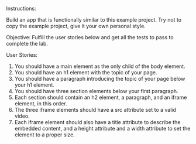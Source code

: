 Instructions:

Build an app that is functionally similar to this example project. Try not to copy the example project, give it your own personal style.

Objective: Fulfill the user stories below and get all the tests to pass to complete the lab.

User Stories:

1. You should have a main element as the only child of the body element.
2. You should have an h1 element with the topic of your page.
3. You should have a paragraph introducing the topic of your page below your h1 element.
4. You should have three section elements below your first paragraph.
5. Each section should contain an h2 element, a paragraph, and an iframe element, in this order.
6. The three iframe elements should have a src attribute set to a valid video.
7. Each iframe element should also have a title attribute to describe the embedded content, and a height attribute and a width attribute to set the element to a proper size.